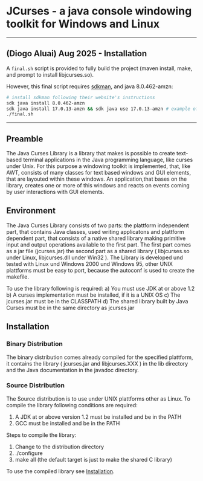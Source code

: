 JCurses - a java console windowing toolkit for Windows and Linux
=================================================================

---

(Diogo Aluai) Aug 2025 - Installation
--------
A `final.sh` script is provided to fully build the project (maven install, make, and prompt to install libjcurses.so).

However, this final script requires [sdkman](https://sdkman.io/), and java 8.0.462-amzn:
```bash
# install sdkman following their website's instructions
sdk java install 8.0.462-amzn
sdk java install 17.0.13-amzn && sdk java use 17.0.13-amzn # example of currently using different java version
./final.sh
```



---

Preamble
--------

The Java Curses Library is a library that makes is possible to create
text- based terminal applications in the Java programming language,
like curses under Unix.  For this purpose a windowing toolkit is
implemented, that, like AWT, consists of many classes for text based
windows and GUI elements, that are layouted within these windows. An
application,that bases on the library, creates one or more of this
windows and reacts on events coming by user interactions with GUI
elements.

Environment
-----------

The Java Curses Library consists of two parts: the plattform
independent part, that contains Java classes, used writing applicatons
and plattform dependent part, that consists of a native shared library
making primitive input and output operations available to the first
part.  The first part comes as a jar file (jcurses.jar) the second
part as a shared library ( libjcurses.so under Linux, libjcurses.dll
under Win32 ).  The Library is developed und tested with Linux und
Windows 2000 und Windows 95, other UNIX plattforms must be easy to
port, because the autoconf is used to create the makefile.

 To use the library following is required: 
 a) You must use JDK at or above 1.2
 b) A curses implementation must be installed, if it is a UNIX OS
 c) The jcurses.jar must be in the CLASSPATH
 d) The shared library built by Java Curses must be in the same
    directory as jcurses.jar

Installation
------------

### Binary Distribution

The binary distribution comes already compiled for the specified plattform,
it contains the library ( jcurses.jar and libjcurses.XXX ) in the lib
directory and the Java documentation in the javadoc directory.

### Source Distribution

The Source distribution is to use under UNIX plattforms other as Linux.
To compile the library following conditions are required:

1. A JDK at or above version 1.2 must be installed and be in the PATH
2. GCC must be installed and be in the PATH

Steps to compile the library:

1. Change to the distribution directory
2. ./configure
3. make all (the default target is just to make the shared C library)

To use the compiled library see [Installation](#installation).
